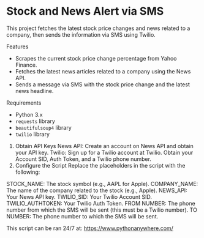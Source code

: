 # Stock and News Alert via SMS

This project fetches the latest stock price changes and news related to a company, then sends the information via SMS using Twilio.

 Features
- Scrapes the current stock price change percentage from Yahoo Finance.
- Fetches the latest news articles related to a company using the News API.
- Sends a message via SMS with the stock price change and the latest news headline.

 Requirements
- Python 3.x
- `requests` library
- `beautifulsoup4` library
- `twilio` library

1. Obtain API Keys
News API: Create an account on News API and obtain your API key.
Twilio: Sign up for a Twilio account at Twilio. Obtain your Account SID, Auth Token, and a Twilio phone number.
2. Configure the Script
Replace the placeholders in the script with the following:

STOCK_NAME: The stock symbol (e.g., AAPL for Apple).
COMPANY_NAME: The name of the company related to the stock (e.g., Apple).
NEWS_API: Your News API key.
TWILIO_SID: Your Twilio Account SID.
TWILIO_AUTHTOKEN: Your Twilio Auth Token.
FROM NUMBER: The phone number from which the SMS will be sent (this must be a Twilio number).
TO NUMBER: The phone number to which the SMS will be sent.

This script can be ran 24/7 at:
https://www.pythonanywhere.com/
